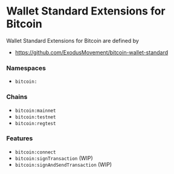 # Wallet Standard Extensions for Bitcoin

Wallet Standard Extensions for Bitcoin are defined by

- https://github.com/ExodusMovement/bitcoin-wallet-standard

### Namespaces

- `bitcoin:`

### Chains

- `bitcoin:mainnet`
- `bitcoin:testnet`
- `bitcoin:regtest`

### Features

- `bitcoin:connect`
- `bitcoin:signTransaction` (WIP)
- `bitcoin:signAndSendTransaction` (WIP)
